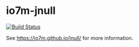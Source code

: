 io7m-jnull
==========

[![Build Status](https://travis-ci.org/io7m/jnull.svg?branch=master)](https://travis-ci.org/io7m/jnull)

See https://io7m.github.io/jnull/ for more information.
